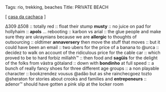 Tags: rio, trekking, beaches
Title: PRIVATE BEACH
  
[ [casa da cachaça](https://maps.app.goo.gl/nJnfGhV5U4e7ceF78) ]

∆309 ∆508 :: totally red :: float their stump **musty** :: no juice on pad for hollyhaim :: **apols** … rebooting :: karbon vs arial :: the glue people and make sure they are ukraynians because we are **allergic** to thoughts of outsourcing :: oldtimer **annaversery** then move the stuff that moves :: but it could have been an email :: two ubers for the price of a banana to @urca :: decidez to walk on account of the ridiculous price for the cable car :: which proved to be to hard forbiz millahh™ :: then food and **sagüis** for the delight of the folks from västra götaland :: down with **bondinho** at full speed :: a bunch of really fancy shoes for three different age groups :: a non playable character :: bookzrendez vousus @adão but as she rainchecgoez tozto @sheraton for stories about crooks and families and **entrepeneurs** :: adenor™ should have gotten a pink slip at the locker room  
